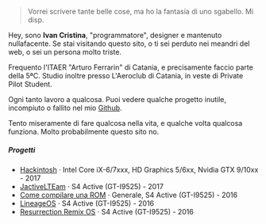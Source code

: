 

> Vorrei scrivere tante belle cose,
> ma ho la fantasia di uno sgabello. Mi disp.


Hey, sono **Ivan Cristina**, "programmatore", designer e mantenuto nullafacente. Se stai visitando questo sito, o ti sei perduto nei meandri del web, o sei un persona molto triste.

Frequento l'ITAER "Arturo Ferrarin" di Catania, e precisamente faccio parte della 5ªC. Studio inoltre presso L'Aeroclub di Catania, in veste di Private Pilot Student.

Ogni tanto lavoro a qualcosa. Puoi vedere qualche progetto inutile, incompiuto o fallito nel mio [Github](https://github.com/ivancristina/).

Tento miseramente di fare qualcosa nella vita, e qualche volta qualcosa funziona. Molto probabilmente questo sito no.


##### Progetti

- [Hackintosh][1] · Intel Core iX-6/7xxx, HD Graphics 5/6xx, Nvidia GTX 9/10xx - 2017
- [JactiveLTEam](https://jactivelteam.github.io/) · S4 Active (GT-I9525) - 2017
- [Come compilare una ROM](https://ivancristina.github.io/HowToBuild/) · Generale, S4 Active (GT-I9525) - 2016
- [LineageOS](https://forum.xda-developers.com/galaxy-s4-active/development/7-1-1-optimized-cyanogenmod-14-1-t3528753) · S4 Active (GT-I9525) - 2016
- [Resurrection Remix OS](https://forum.xda-developers.com/galaxy-s4-active/development/7-1-1-rr-5-8-0-t3541969) · S4 Active (GT-I9525) - 2016



[1]: //ivancristina.github.io/2017/10/01/Hackintosh/

